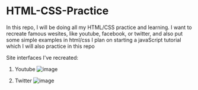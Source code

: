 # HTML-CSS-Practice

In this repo, I will be doing all my HTML/CSS practice and learning. I want to recreate famous wesites, like youtube, facebook, or twitter, and also put some simple examples in html/css
I plan on starting a javaScript tutorial which I will also practice in this repo

Site interfaces I've recreated:
1. Youtube
![image](https://github.com/Jovan11111/HTML-CSS-Practice/assets/75695070/2771e24a-484b-4ae1-a6db-5d628082eeea)

2. Twitter
![image](https://github.com/Jovan11111/HTML-CSS-Practice/assets/75695070/cd2c13b8-7f7b-4e10-9331-c6b8bda129da)

